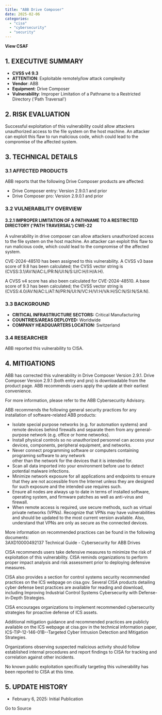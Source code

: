 ```yaml
---
title: "ABB Drive Composer"
date: 2025-02-06
categories: 
  - "cisa"
  - "cybersecurity"
  - "security"
---
```


**View CSAF**

## 1\. EXECUTIVE SUMMARY

- **CVSS v4 9.3**
- **ATTENTION**: Exploitable remotely/low attack complexity
- **Vendor**: ABB
- **Equipment**: Drive Composer
- **Vulnerability**: Improper Limitation of a Pathname to a Restricted Directory ('Path Traversal')

## 2\. RISK EVALUATION

Successful exploitation of this vulnerability could allow attackers unauthorized access to the file system on the host machine. An attacker can exploit this flaw to run malicious code, which could lead to the compromise of the affected system.

## 3\. TECHNICAL DETAILS

### 3.1 AFFECTED PRODUCTS

ABB reports that the following Drive Composer products are affected:

- Drive Composer entry: Version 2.9.0.1 and prior
- Drive Composer pro: Version 2.9.0.1 and prior

### 3.2 VULNERABILITY OVERVIEW

#### **3.2.1** **IMPROPER LIMITATION OF A PATHNAME TO A RESTRICTED DIRECTORY ('PATH TRAVERSAL') CWE-22**

A vulnerability in drive composer can allow attackers unauthorized access to the file system on the host machine. An attacker can exploit this flaw to run malicious code, which could lead to the compromise of the affected system.

CVE-2024-48510 has been assigned to this vulnerability. A CVSS v3 base score of 9.8 has been calculated; the CVSS vector string is (CVSS:3.1/AV:N/AC:L/PR:N/UI:N/S:U/C:H/I:H/A:H).

A CVSS v4 score has also been calculated for CVE-2024-48510. A base score of 9.3 has been calculated; the CVSS vector string is (CVSS:4.0/AV:N/AC:L/AT:N/PR:N/UI:N/VC:H/VI:H/VA:H/SC:N/SI:N/SA:N).

### 3.3 BACKGROUND

- **CRITICAL INFRASTRUCTURE SECTORS:** Critical Manufacturing
- **COUNTRIES/AREAS DEPLOYED:** Worldwide
- **COMPANY HEADQUARTERS LOCATION:** Switzerland

### 3.4 RESEARCHER

ABB reported this vulnerability to CISA.

## 4\. MITIGATIONS

ABB has corrected this vulnerability in Drive Composer Version 2.9.1. Drive Composer Version 2.9.1 (both entry and pro) is downloadable from the product page. ABB recommends users apply the update at their earliest convenience.

For more information, please refer to the ABB Cybersecurity Advisory.

ABB recommends the following general security practices for any installation of software-related ABB products:

- Isolate special purpose networks (e.g. for automation systems) and remote devices behind firewalls and separate them from any general-purpose network (e.g. office or home networks).
- Install physical controls so no unauthorized personnel can access your devices, components, peripheral equipment, and networks.
- Never connect programming software or computers containing programing software to any network  
    other than the network for the devices that it is intended for.
- Scan all data imported into your environment before use to detect potential malware infections.
- Minimize network exposure for all applications and endpoints to ensure that they are not accessible from the Internet unless they are designed for such exposure and the intended use requires such.
- Ensure all nodes are always up to date in terms of installed software, operating system, and firmware patches as well as anti-virus and firewall.
- When remote access is required, use secure methods, such as virtual private networks (VPNs). Recognize that VPNs may have vulnerabilities and should be updated to the most current version available. Also, understand that VPNs are only as secure as the connected devices.

More information on recommended practices can be found in the following documents:  
3AXD10000492137 Technical Guide - Cybersecurity for ABB Drives

CISA recommends users take defensive measures to minimize the risk of exploitation of this vulnerability. CISA reminds organizations to perform proper impact analysis and risk assessment prior to deploying defensive measures.

CISA also provides a section for control systems security recommended practices on the ICS webpage on cisa.gov. Several CISA products detailing cyber defense best practices are available for reading and download, including Improving Industrial Control Systems Cybersecurity with Defense-in-Depth Strategies.

CISA encourages organizations to implement recommended cybersecurity strategies for proactive defense of ICS assets.

Additional mitigation guidance and recommended practices are publicly available on the ICS webpage at cisa.gov in the technical information paper, ICS-TIP-12-146-01B--Targeted Cyber Intrusion Detection and Mitigation Strategies.

Organizations observing suspected malicious activity should follow established internal procedures and report findings to CISA for tracking and correlation against other incidents.

No known public exploitation specifically targeting this vulnerability has been reported to CISA at this time.

## 5\. UPDATE HISTORY

- February 6, 2025: Initial Publication

Go to Source
